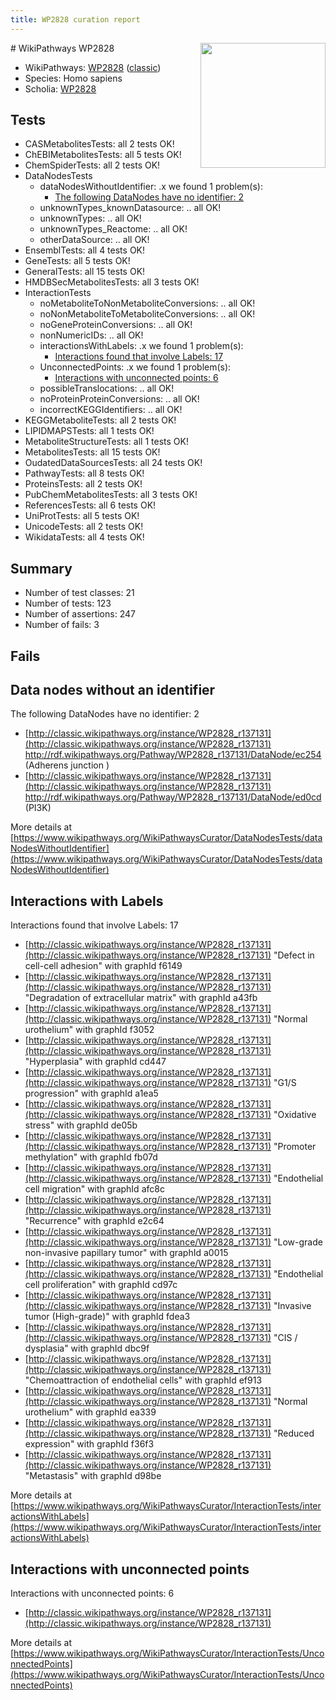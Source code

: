 ```yaml
---
title: WP2828 curation report
---
```


<img style="float: right; width: 200px" src="https://upload.wikimedia.org/wikipedia/commons/thumb/8/83/Wplogo_with_text_500.png/640px-Wplogo_with_text_500.png" />
# WikiPathways WP2828

* WikiPathways: [WP2828](https://wikipathways.org/pathways/WP2828) ([classic](https://classic.wikipathways.org/instance/WP2828))
* Species: Homo sapiens
* Scholia: [WP2828](https://scholia.toolforge.org/wikipathways/WP2828)
## Tests
* CASMetabolitesTests: all 2 tests OK!
* ChEBIMetabolitesTests: all 5 tests OK!
* ChemSpiderTests: all 2 tests OK!
* DataNodesTests
    * dataNodesWithoutIdentifier: .x we found 1 problem(s):
        * [The following DataNodes have no identifier: 2](#d2d32fa1)
    * unknownTypes_knownDatasource: .. all OK!
    * unknownTypes: .. all OK!
    * unknownTypes_Reactome: .. all OK!
    * otherDataSource: .. all OK!
* EnsemblTests: all 4 tests OK!
* GeneTests: all 5 tests OK!
* GeneralTests: all 15 tests OK!
* HMDBSecMetabolitesTests: all 3 tests OK!
* InteractionTests
    * noMetaboliteToNonMetaboliteConversions: .. all OK!
    * noNonMetaboliteToMetaboliteConversions: .. all OK!
    * noGeneProteinConversions: .. all OK!
    * nonNumericIDs: .. all OK!
    * interactionsWithLabels: .x we found 1 problem(s):
        * [Interactions found that involve Labels: 17](#fe97a8bf)
    * UnconnectedPoints: .x we found 1 problem(s):
        * [Interactions with unconnected points: 6](#35a61ade)
    * possibleTranslocations: .. all OK!
    * noProteinProteinConversions: .. all OK!
    * incorrectKEGGIdentifiers: .. all OK!
* KEGGMetaboliteTests: all 2 tests OK!
* LIPIDMAPSTests: all 1 tests OK!
* MetaboliteStructureTests: all 1 tests OK!
* MetabolitesTests: all 15 tests OK!
* OudatedDataSourcesTests: all 24 tests OK!
* PathwayTests: all 8 tests OK!
* ProteinsTests: all 2 tests OK!
* PubChemMetabolitesTests: all 3 tests OK!
* ReferencesTests: all 6 tests OK!
* UniProtTests: all 5 tests OK!
* UnicodeTests: all 2 tests OK!
* WikidataTests: all 4 tests OK!


## Summary

* Number of test classes: 21
* Number of tests: 123
* Number of assertions: 247
* Number of fails: 3

## Fails

<a name="d2d32fa1" />

## Data nodes without an identifier

The following DataNodes have no identifier: 2

* [http://classic.wikipathways.org/instance/WP2828_r137131](http://classic.wikipathways.org/instance/WP2828_r137131) http://rdf.wikipathways.org/Pathway/WP2828_r137131/DataNode/ec254 (Adherens junction
)
* [http://classic.wikipathways.org/instance/WP2828_r137131](http://classic.wikipathways.org/instance/WP2828_r137131) http://rdf.wikipathways.org/Pathway/WP2828_r137131/DataNode/ed0cd (PI3K)


More details at [https://www.wikipathways.org/WikiPathwaysCurator/DataNodesTests/dataNodesWithoutIdentifier](https://www.wikipathways.org/WikiPathwaysCurator/DataNodesTests/dataNodesWithoutIdentifier)

<a name="fe97a8bf" />

## Interactions with Labels

Interactions found that involve Labels: 17

* [http://classic.wikipathways.org/instance/WP2828_r137131](http://classic.wikipathways.org/instance/WP2828_r137131) "Defect in cell-cell adhesion" with graphId f6149
* [http://classic.wikipathways.org/instance/WP2828_r137131](http://classic.wikipathways.org/instance/WP2828_r137131) "Degradation of extracellular matrix" with graphId a43fb
* [http://classic.wikipathways.org/instance/WP2828_r137131](http://classic.wikipathways.org/instance/WP2828_r137131) "Normal urothelium" with graphId f3052
* [http://classic.wikipathways.org/instance/WP2828_r137131](http://classic.wikipathways.org/instance/WP2828_r137131) "Hyperplasia" with graphId cd447
* [http://classic.wikipathways.org/instance/WP2828_r137131](http://classic.wikipathways.org/instance/WP2828_r137131) "G1/S progression" with graphId a1ea5
* [http://classic.wikipathways.org/instance/WP2828_r137131](http://classic.wikipathways.org/instance/WP2828_r137131) "Oxidative stress" with graphId de05b
* [http://classic.wikipathways.org/instance/WP2828_r137131](http://classic.wikipathways.org/instance/WP2828_r137131) "Promoter methylation" with graphId fb07d
* [http://classic.wikipathways.org/instance/WP2828_r137131](http://classic.wikipathways.org/instance/WP2828_r137131) "Endothelial cell migration" with graphId afc8c
* [http://classic.wikipathways.org/instance/WP2828_r137131](http://classic.wikipathways.org/instance/WP2828_r137131) "Recurrence" with graphId e2c64
* [http://classic.wikipathways.org/instance/WP2828_r137131](http://classic.wikipathways.org/instance/WP2828_r137131) "Low-grade
non-invasive
papillary tumor" with graphId a0015
* [http://classic.wikipathways.org/instance/WP2828_r137131](http://classic.wikipathways.org/instance/WP2828_r137131) "Endothelial cell proliferation" with graphId cd97c
* [http://classic.wikipathways.org/instance/WP2828_r137131](http://classic.wikipathways.org/instance/WP2828_r137131) "Invasive tumor
(High-grade)" with graphId fdea3
* [http://classic.wikipathways.org/instance/WP2828_r137131](http://classic.wikipathways.org/instance/WP2828_r137131) "CIS / dysplasia" with graphId dbc9f
* [http://classic.wikipathways.org/instance/WP2828_r137131](http://classic.wikipathways.org/instance/WP2828_r137131) "Chemoattraction of endothelial cells" with graphId ef913
* [http://classic.wikipathways.org/instance/WP2828_r137131](http://classic.wikipathways.org/instance/WP2828_r137131) "Normal
urothelium" with graphId ea339
* [http://classic.wikipathways.org/instance/WP2828_r137131](http://classic.wikipathways.org/instance/WP2828_r137131) "Reduced expression" with graphId f36f3
* [http://classic.wikipathways.org/instance/WP2828_r137131](http://classic.wikipathways.org/instance/WP2828_r137131) "Metastasis" with graphId d98be


More details at [https://www.wikipathways.org/WikiPathwaysCurator/InteractionTests/interactionsWithLabels](https://www.wikipathways.org/WikiPathwaysCurator/InteractionTests/interactionsWithLabels)

<a name="35a61ade" />

## Interactions with unconnected points

Interactions with unconnected points: 6

* [http://classic.wikipathways.org/instance/WP2828_r137131](http://classic.wikipathways.org/instance/WP2828_r137131)


More details at [https://www.wikipathways.org/WikiPathwaysCurator/InteractionTests/UnconnectedPoints](https://www.wikipathways.org/WikiPathwaysCurator/InteractionTests/UnconnectedPoints)

